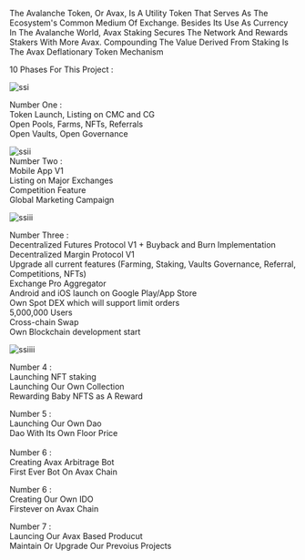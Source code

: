 The Avalanche Token, Or Avax, Is A Utility Token That Serves As The Ecosystem's Common Medium Of Exchange. Besides Its Use As Currency In The Avalanche World, Avax Staking Secures The Network And Rewards Stakers With More Avax. Compounding The Value Derived From Staking Is The Avax Deflationary Token Mechanism

10 Phases For This Project :

![ssi](https://i.postimg.cc/t4b8NyND/ssi.png)

Number One :<br /> 
Token Launch, Listing on CMC and CG<br />
Open Pools, Farms, NFTs, Referrals<br />
Open Vaults, Open Governance<br />

![ssii](https://i.postimg.cc/J7Dw1ph3/ssii.png)
<br />
Number Two :<br /> 
Mobile App V1<br />
Listing on Major Exchanges<br />
Competition Feature<br />
Global Marketing Campaign<br />

![ssiii](https://i.postimg.cc/hPTHmhTf/ssiii.png)

Number Three :<br /> 
Decentralized Futures Protocol V1 + Buyback and Burn Implementation<br />
Decentralized Margin Protocol V1<br />
Upgrade all current features (Farming, Staking, Vaults Governance, Referral, Competitions, NFTs)<br />
Exchange Pro Aggregator<br />
Android and iOS launch on Google Play/App Store<br />
Own Spot DEX which will support limit orders<br />
5,000,000 Users<br />
Cross-chain Swap<br />
Own Blockchain development start<br />

![ssiiii](https://i.postimg.cc/J79ftjyf/ssiiii.png)

Number 4 : <br />
Launching NFT staking<br />
Launching Our Own Collection<br />
Rewarding Baby NFTS as A Reward<br />

Number 5 : <br />
Launching Our Own Dao<br />
Dao With Its Own Floor Price <br />
<br />
Number 6 :<br />
Creating Avax Arbitrage Bot<br />
First Ever Bot On Avax Chain<br />

Number 6 :<br />
Creating Our Own IDO<br />
Firstever on Avax Chain<br />

Number 7 :<br />
Launcing Our Avax Based Producut<br />
Maintain Or Upgrade Our Prevoius Projects <br />
